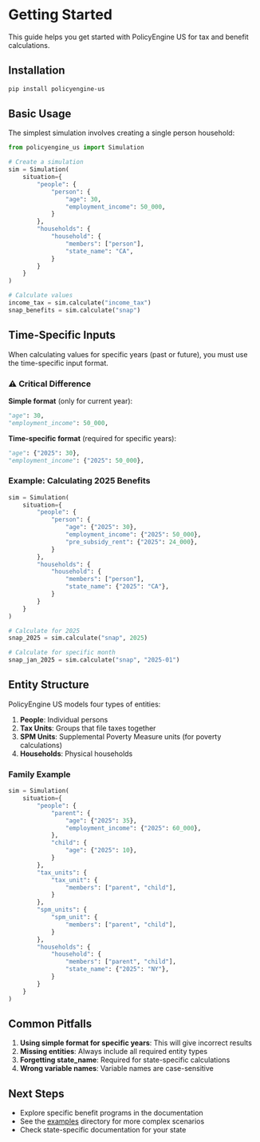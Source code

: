 # Getting Started

This guide helps you get started with PolicyEngine US for tax and benefit calculations.

## Installation

```bash
pip install policyengine-us
```

## Basic Usage

The simplest simulation involves creating a single person household:

```python
from policyengine_us import Simulation

# Create a simulation
sim = Simulation(
    situation={
        "people": {
            "person": {
                "age": 30,
                "employment_income": 50_000,
            }
        },
        "households": {
            "household": {
                "members": ["person"],
                "state_name": "CA",
            }
        }
    }
)

# Calculate values
income_tax = sim.calculate("income_tax")
snap_benefits = sim.calculate("snap")
```

## Time-Specific Inputs

When calculating values for specific years (past or future), you must use the time-specific input format.

### ⚠️ Critical Difference

**Simple format** (only for current year):
```python
"age": 30,
"employment_income": 50_000,
```

**Time-specific format** (required for specific years):
```python
"age": {"2025": 30},
"employment_income": {"2025": 50_000},
```

### Example: Calculating 2025 Benefits

```python
sim = Simulation(
    situation={
        "people": {
            "person": {
                "age": {"2025": 30},
                "employment_income": {"2025": 50_000},
                "pre_subsidy_rent": {"2025": 24_000},
            }
        },
        "households": {
            "household": {
                "members": ["person"],
                "state_name": {"2025": "CA"},
            }
        }
    }
)

# Calculate for 2025
snap_2025 = sim.calculate("snap", 2025)

# Calculate for specific month
snap_jan_2025 = sim.calculate("snap", "2025-01")
```

## Entity Structure

PolicyEngine US models four types of entities:

1. **People**: Individual persons
2. **Tax Units**: Groups that file taxes together
3. **SPM Units**: Supplemental Poverty Measure units (for poverty calculations)
4. **Households**: Physical households

### Family Example

```python
sim = Simulation(
    situation={
        "people": {
            "parent": {
                "age": {"2025": 35},
                "employment_income": {"2025": 60_000},
            },
            "child": {
                "age": {"2025": 10},
            }
        },
        "tax_units": {
            "tax_unit": {
                "members": ["parent", "child"],
            }
        },
        "spm_units": {
            "spm_unit": {
                "members": ["parent", "child"],
            }
        },
        "households": {
            "household": {
                "members": ["parent", "child"],
                "state_name": {"2025": "NY"},
            }
        }
    }
)
```

## Common Pitfalls

1. **Using simple format for specific years**: This will give incorrect results
2. **Missing entities**: Always include all required entity types
3. **Forgetting state_name**: Required for state-specific calculations
4. **Wrong variable names**: Variable names are case-sensitive

## Next Steps

- Explore specific benefit programs in the documentation
- See the [examples](../examples) directory for more complex scenarios
- Check state-specific documentation for your state